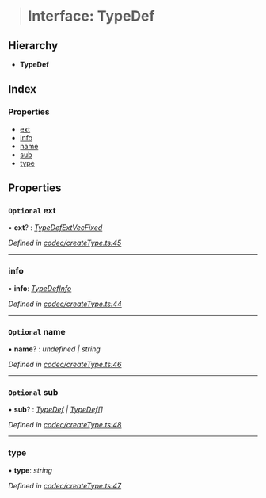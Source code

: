 > # Interface: TypeDef

## Hierarchy

* **TypeDef**

## Index

### Properties

* [ext](_codec_createtype_.typedef.md#optional-ext)
* [info](_codec_createtype_.typedef.md#info)
* [name](_codec_createtype_.typedef.md#optional-name)
* [sub](_codec_createtype_.typedef.md#optional-sub)
* [type](_codec_createtype_.typedef.md#type)

## Properties

### `Optional` ext

• **ext**? : *[TypeDefExtVecFixed](_codec_createtype_.typedefextvecfixed.md)*

*Defined in [codec/createType.ts:45](https://github.com/polkadot-js/api/blob/f9f3956/packages/types/src/codec/createType.ts#L45)*

___

###  info

• **info**: *[TypeDefInfo](../enums/_codec_createtype_.typedefinfo.md)*

*Defined in [codec/createType.ts:44](https://github.com/polkadot-js/api/blob/f9f3956/packages/types/src/codec/createType.ts#L44)*

___

### `Optional` name

• **name**? : *undefined | string*

*Defined in [codec/createType.ts:46](https://github.com/polkadot-js/api/blob/f9f3956/packages/types/src/codec/createType.ts#L46)*

___

### `Optional` sub

• **sub**? : *[TypeDef](_codec_createtype_.typedef.md) | [TypeDef](_codec_createtype_.typedef.md)[]*

*Defined in [codec/createType.ts:48](https://github.com/polkadot-js/api/blob/f9f3956/packages/types/src/codec/createType.ts#L48)*

___

###  type

• **type**: *string*

*Defined in [codec/createType.ts:47](https://github.com/polkadot-js/api/blob/f9f3956/packages/types/src/codec/createType.ts#L47)*